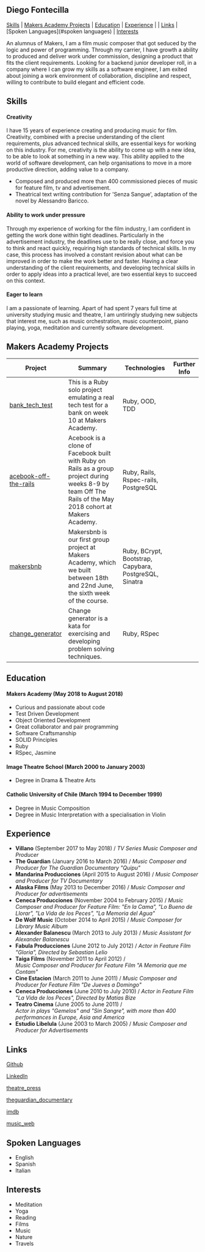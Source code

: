 ## Diego Fontecilla
[Skills](#skills) | [Makers Academy Projects](#makers_projects) | [Education](#education) | [Experience](#experience) | | [Links](#links) | [Spoken Languages](#spoken languages) | [Interests](#interests)
<!--
A sentence about who and what you are. Then a sentence about what you've achieved. And then a sentence about what you're looking for: what you would ideally be doing, with whom and in what environment. -->
An alumnus of Makers, I am a film music composer that got seduced by the logic and power of programming.
Through my carrier, I have growth a ability to produced and deliver work under commission,
designing a product that fits the client requirements. Looking for a backend junior developer roll,
in a company where I can grow my skills as a software engineer, I am exited about joining a work environment
of collaboration, discipline and respect, willing to contribute to build elegant and efficient code.

## Skills
<!-- #Descriptive paragraph of how capable you are at this skill and, if relevant, how it has developed.
- Experience
- Achievements
- Evidence -->
#### Creativity
I have 15 years of experience creating and producing music for film. Creativity, combined with a precise
understanding of the client requirements, plus advanced technical skills, are essential keys for working on
this industry. For me, creativity is the ability to come up with a new idea, to be able to look at something
in a new way. This ability applied to the world of software development, can help organisations to move in
a more productive direction, adding value to a company.

 - Composed and produced more than 400 commissioned pieces of music for feature film, tv and advertisement.
 - Theatrical text writing contribution for 'Senza Sangue', adaptation of the novel by Alessandro Baricco.   

#### Ability to work under pressure
Through my experience of working for the film industry, I am confident in getting the work done within tight
deadlines. Particularly in the advertisement industry, the deadlines use to be really close, and force you to think and react quickly, requiring high standards of technical skills. In my case, this process has
involved a constant revision about what can be improved in order to make the work better and faster.
Having a clear understanding of the client requirements, and developing technical skills in order to apply
ideas into a practical level, are two essential keys to succeed on this context.

#### Eager to learn
I am a passionate of learning. Apart of had spent 7 years full time at university studying music and theatre,
I am untiringly studying new subjects that interest me, such as music orchestration, music counterpoint,
piano playing, yoga, meditation and currently software development.

## <a name="makers_projects">Makers Academy Projects</a>
| Project | Summary | Technologies | Further Info |
|----------|----------|----------|----------|
| [bank_tech_test](https://github.com/diegofontecilla/bank_tech_test) | This is a Ruby solo project emulating a real tech test for a bank on week 10 at Makers Academy. | Ruby, OOD, TDD |
| [acebook-off-the-rails](https://github.com/diegofontecilla/acebook-off-the-rails) | Acebook is a clone of Facebook built with Ruby on Rails as a group project during weeks 8-9 by team Off The Rails of the May 2018 cohort at Makers Academy. | Ruby, Rails, Rspec-rails, PostgreSQL |
| [makersbnb](https://github.com/diegofontecilla/makersbnb) | Makersbnb is our first group project at Makers Academy, which we built between 18th and 22nd June, the sixth week of the course. | Ruby, BCrypt, Bootstrap, Capybara, PostgreSQL, Sinatra |
| [change_generator](https://github.com/diegofontecilla/change_generator) | Change generator is a kata for exercising and developing problem solving techniques. | Ruby, RSpec |

## Education

#### Makers Academy (May 2018 to August 2018)

- Curious and passionate about code
- Test Driven Development
- Object Oriented Development
- Great collaborator and pair programming
- Software Craftsmanship
- SOLID Principles
- Ruby
- RSpec, Jasmine
<!-- #### Your University / College (start_date to end_date)
- Subject, any specialisms
- Grade
- Other cool stuff -->
#### Image Theatre School (March 2000 to January 2003)
- Degree in Drama & Theatre Arts
#### Catholic University of Chile (March 1994 to December 1999)
- Degree in Music Composition
- Degree in Music Interpretation with a specialisation in Violin
<!--
#### Any other qualifications -->
## Experience
- **Villano** (September 2017 to May 2018) /
  *TV Series Music Composer and Producer*
- **The Guardian** (January 2016 to March 2016) /
  *Music Composer and Producer for The Guardian Documentary "Quipu"*
- **Mandarina Producciones** (April 2015 to August 2016) /
  *Music Composer and Producer for TV Documentary*
- **Alaska Films** (May 2013 to December 2016) /
  *Music Composer and Producer for advertisements*
- **Ceneca Producciones** (November 2004 to February 2015) /
  *Music Composer and Producer for Feature Film:*
  *"En la Cama", "Lo Bueno de Llorar", "La Vida de los Peces", "La Memoria del Agua"*
- **De Wolf Music** (October 2014 to April 2015) /
  *Music Composer for Library Music Album*
- **Alexander Balanescu** (March 2013 to July 2013) /
  *Music Assistant for Alexander Balanescu*
- **Fabula Producciones** (June 2012 to July 2012) /
  *Actor in Feature Film "Gloria", Directed by Sebastian Lelio*
- **Taiga Films** (November 2011 to April 2012) /    
  *Music Composer and Producer for Feature Film "A Memoria que me Contam"*
- **Cine Estacion** (March 2011 to June 2011) /
  *Music Composer and Producer for Feature Film "De Jueves a Domingo"*
- **Ceneca Producciones** (June 2010 to July 2010) /
  *Actor in Feature Film "La Vida de los Peces", Directed by Matias Bize*
- **Teatro Cinema** (June 2005 to June 2011) /   
  *Actor in plays "Gemelos" and "Sin Sangre", with more than 400 performances
  in Europe, Asia and America*
- **Estudio Libelula** (June 2003 to March 2005) /
  *Music Composer and Producer for Advertisements*

## Links
[Github](https://github.com/diegofontecilla)

[LinkedIn](https://www.linkedin.com/in/danpelensky)

[theatre_press](https://www.nytimes.com/2007/07/12/theater/reviews/12geme.html)

[theguardian_documentary](https://www.theguardian.com/world/ng-interactive/2017/feb/10/quipu-the-phone-line-calling-for-justice-in-peru-video)

[imdb](https://www.imdb.com/name/nm2020909/?ref_=fn_al_nm_1)

[music_web](http://diegofontecilla.com/)

## Spoken Languages
- English
- Spanish
- Italian

## Interests
- Meditation
- Yoga
- Reading
- Films
- Music
- Nature
- Travels
